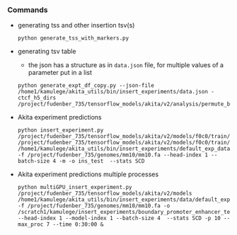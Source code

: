### Commands

   - generating tss and other insertion tsv(s)
   
         python generate_tss_with_markers.py
       
       
   - generating tsv table
   
        - the json has a structure as in `data.json` file, for multiple values of a parameter put in a list
   
         python generate_expt_df_copy.py --json-file /home1/kamulege/akita_utils/bin/insert_experiments/data.json -ctcf_h5_dirs /project/fudenber_735/tensorflow_models/akita/v2/analysis/permute_boundaries_motifs_ctcf_mm10_model1/scd.h5
                
        
   - Akita experiment predictions 
   
         python insert_experiment.py /project/fudenber_735/tensorflow_models/akita/v2/models/f0c0/train/params.json /project/fudenber_735/tensorflow_models/akita/v2/models/f0c0/train/model1_best.h5 /home1/kamulege/akita_utils/bin/insert_experiments/default_exp_data.tsv  -f /project/fudenber_735/genomes/mm10/mm10.fa --head-index 1 --batch-size 4 -m -o ins_test  --stats SCD
        
        
   - Akita experiment predictions multiple processes
   
         python multiGPU_insert_experiment.py /project/fudenber_735/tensorflow_models/akita/v2/models /home1/kamulege/akita_utils/bin/insert_experiments/data/default_exp_data.tsv -f /project/fudenber_735/genomes/mm10/mm10.fa -o /scratch1/kamulege/insert_experiments/boundary_promoter_enhancer_test --head-index 1 --model-index 1 --batch-size 4  --stats SCD -p 10 --max_proc 7 --time 0:30:00 &